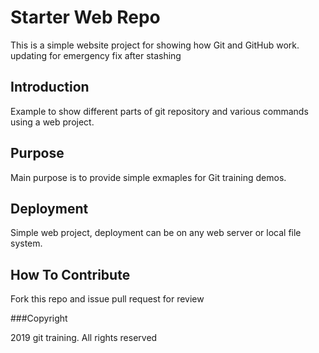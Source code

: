 # Starter Web Repo

This is a simple website project for showing how Git and GitHub work.
updating for emergency fix after stashing

## Introduction

Example to show different parts of git repository and various commands using a web project.

## Purpose

Main purpose is to provide simple exmaples for Git training demos.

## Deployment

Simple web project, deployment can be on any web server or local file system.

## How To Contribute

Fork this repo and issue pull request for review

###Copyright

2019 git training. All rights reserved